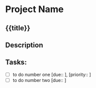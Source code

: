 # Project Name
## {{title}}


## Description


## Tasks:
- [ ] to do number one [due:: ], [priority::  ]
- [ ] to do number two [due:: ]
